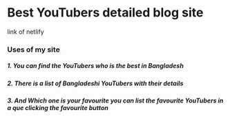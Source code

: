 # Best YouTubers detailed blog site
link of netlify

### Uses of my site
##### 1. You can find the YouTubers who is the best in Bangladesh 

##### 2. There is a list of Bangladeshi YouTubers with their details

##### 3. And Which one is your favourite you can list the favourite YouTubers in a que clicking the favourite button   
